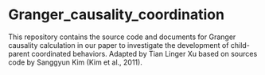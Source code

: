 # Granger_causality_coordination
This repository contains the source code and documents for Granger causality calculation in our paper to investigate the development of child-parent coordinated behaviors. Adapted by Tian Linger Xu based on sources code by Sanggyun Kim (Kim et al., 2011).
